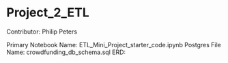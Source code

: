 # Project_2_ETL


Contributor: Philip Peters

Primary Notebook Name: ETL_Mini_Project_starter_code.ipynb
Postgres File Name: crowdfunding_db_schema.sql
ERD: 
